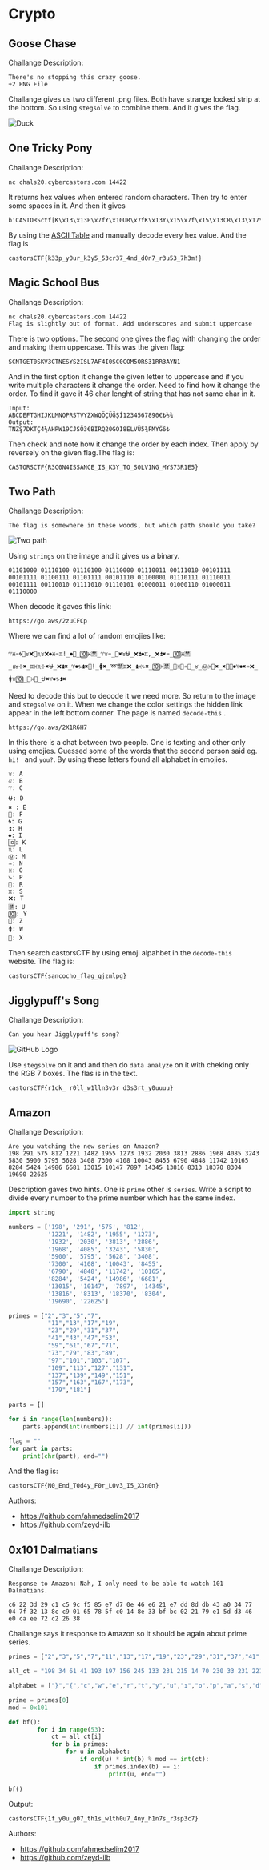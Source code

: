 # Crypto

## Goose Chase
Challange Description: 
``` 
There's no stopping this crazy goose.
+2 PNG File
```
Challange gives us two different .png files. Both have strange looked strip at the bottom. So using `stegsolve` to combine them. And it gives the flag.

![Duck](./solved.bmp)


## One Tricky Pony
Challange Description: 
```
nc chals20.cybercastors.com 14422
```

It returns hex values when entered random characters. Then try to enter some spaces in it. And then it gives 
```
b'CASTORSctf[K\x13\x13P\x7fY\x10UR\x7fK\x13Y\x15\x7f\x15\x13CR\x13\x17\x7f\x14ND\x7fD\x10N\x17\x7fR\x13U\x15\x13\x7f\x17H\x13M\x01]
```

By using the [ASCII Table](https://bluesock.org/~willg/dev/ascii.html) and manually decode every hex value. And the flag is 
``` 
castorsCTF{k33p_y0ur_k3y5_53cr37_4nd_d0n7_r3u53_7h3m!}
```

## Magic School Bus
Challange Description:
```
nc chals20.cybercastors.com 14422
Flag is slightly out of format. Add underscores and submit uppercase
```
There is two options. The second one gives the flag with changing the order and making them uppercase. This was the given flag:
```
SCNTGET0SKV3CTNESYS2ISL7AF4I0SC0COM5ORS31RR3AYN1
```
And in the first option it change the given letter to uppercase and if you write multiple characters it change the order. Need to find how it change the order. To find it gave it 46 char lenght of string that has not same char in it. 
```
Input:
ABCDEFTGHIJKLMNOPRSTVYZXWQÖÇÜĞŞİ1234567890€₺½¾
Output:
TNZŞ7DKTÇ4½AHPW19CJSÖ3€BIRQ20GOİ8ELVÜ5¾FMYĞ6₺
```
Then check and note how it change the order by each index. Then apply by reversely on the given flag.The flag is:
```
CASTORSCTF{R3C0N4ISSANCE_IS_K3Y_TO_S0LV1NG_MYS73R1E5}
```

## Two Path
Challange Description:
```
The flag is somewhere in these woods, but which path should you take?
```
![Two path](./two-paths.png)

Using ```strings``` on the image and it gives us a binary.

```
01101000 01110100 01110100 01110000 01110011 00111010 00101111 00101111 01100111 01101111 00101110 01100001 01110111 01110011 00101111 00110010 01111010 01110101 01000011 01000110 01000011 01110000 
```
When decode it gaves this link:
```
https://go.aws/2zuCFCp
```
Where we can find a lot of random emojies like:
```
♈♓♒🌀🔁♉❌🈲♏♉❌⏺♓♒♊!_⏺💯_🔟♓🈲_♈♉♒_🔁✖♉⛎_❌⏫⏺♊,_❌⏫✖♒_🔟♓🈲_⏫♉➗✖_♊♓♏➗✖⛎_❌⏫✖_♈⏺♑⏫✖🔁!_🚺✖_➿🈲♊❌_⏫♓♑✖_🔟♓🈲_💯♓🈲♒⛎_♉_Ⓜ♓🔁✖_✖💯💯⏺♈⏺✖♒❌_🚺♉🔟_💯♓🔁_⛎✖♈⏺♑⏫✖
```
Need to decode this but to decode it we need more. So return to the image and ```stegsolve``` on it. When we change the color settings the hidden link appear in the left bottom corner. The page is named ```decode-this``` .
```
https://go.aws/2X1R6H7
```
In this there is a chat between two people. One is texting and other only using emojies. Guessed some of the words that the second person said eg. ```hi! ``` and ```you?```. By using these letters found all alphabet in emojies. 
```
♉: A
♌: B
♈: C
⛎: D
✖ : E
💯: F
🌀: G
⏫: H
⏺: I
🆔: K
♏: L
Ⓜ: M
♒: N
♓: O
♑: P
🔁: R
♊: S
❌: T
🈲: U
🔟: Y
📶: Z
🚺: W
🔴: X
``` 
Then search castorsCTF by using emoji alpahbet in the ```decode-this``` website. The flag is:
```
castorsCTF{sancocho_flag_qjzmlpg}
```

## Jigglypuff's Song
Challange Description:
```
Can you hear Jigglypuff's song?
```
![GitHub Logo](./chal1.png)

Use ```stegsolve``` on it and and then do ```data analyze``` on it with cheking only the RGB 7 boxes. The flas is in the text. 
```
castorsCTF{r1ck_ r0ll_w1lln3v3r d3s3rt_y0uuuu}
```

## Amazon
Challange Description:
```
Are you watching the new series on Amazon?
198 291 575 812 1221 1482 1955 1273 1932 2030 3813 2886 1968 4085 3243 5830 5900 5795 5628 3408 7300 4108 10043 8455 6790 4848 11742 10165 8284 5424 14986 6681 13015 10147 7897 14345 13816 8313 18370 8304 19690 22625
```
Description gaves two hints. One is ```prime``` other is ```series```. Write a script to divide every number to the prime number which has the same index.

```python
import string

numbers = ['198', '291', '575', '812',
           '1221', '1482', '1955', '1273',
           '1932', '2030', '3813', '2886',
           '1968', '4085', '3243', '5830',
           '5900', '5795', '5628', '3408',
           '7300', '4108', '10043', '8455',
           '6790', '4848', '11742', '10165',
           '8284', '5424', '14986', '6681',
           '13015', '10147', '7897', '14345',
           '13816', '8313', '18370', '8304',
           '19690', '22625']

primes = ["2","3","5","7",
           "11","13","17","19",
           "23","29","31","37",
           "41","43","47","53",
           "59","61","67","71",
           "73","79","83","89",
           "97","101","103","107",
           "109","113","127","131",
           "137","139","149","151",
           "157","163","167","173",
           "179","181"]

parts = []

for i in range(len(numbers)):
    parts.append(int(numbers[i]) // int(primes[i]))

flag = ""
for part in parts:
    print(chr(part), end="")
```
And the flag is:
```
castorsCTF{N0_End_T0d4y_F0r_L0v3_I5_X3n0n}
```
Authors: 
* https://github.com/ahmedselim2017
* https://github.com/zeyd-ilb
## 0x101 Dalmatians
Challange Description:
```
Response to Amazon: Nah, I only need to be able to watch 101 Dalmatians.

c6 22 3d 29 c1 c5 9c f5 85 e7 d7 0e 46 e6 21 e7 dd 8d db 43 a0 34 77 04 7f 32 13 8c c9 01 65 78 5f c0 14 8e 33 bf bc 02 21 79 e1 5d d3 46 e0 ca ee 72 c2 26 38
```
Challange says it response to Amazon so it should be again about prime series.

```python
primes = ["2","3","5","7","11","13","17","19","23","29","31","37","41","43","47","53","59","61","67","71","73","79","83","89","97","101","103","107","109","113","127","131","137","139","149","151","157","163","167","173","179","181","191","193","197","199","211","223","227","229","233","239","241","251","257"]

all_ct = "198 34 61 41 193 197 156 245 133 231 215 14 70 230 33 231 221 141 219 67 160 52 119 4 127 50 19 140 201 1 101 120 95 192 20 142 51 191 188 2 33 121 225 93 211 70 224 202 238 114 194 38 56".split()

alphabet = ["}","{","c","w","e","r","t","y","u","ı","o","p","a","s","d","f","g","h","j","k","l","i","z","x","q","v","b","n","m","Q","W","E","R","T","Y","U","I","O","P","A","S","D","F","G","H","J","K","L","Z","X","C","V","B","N","M","_","1","2","3","4","5","6","7","8","9","0"]

prime = primes[0]
mod = 0x101

def bf(): 
        for i in range(53):
            ct = all_ct[i]
            for b in primes:
                for u in alphabet:        
                    if ord(u) * int(b) % mod == int(ct):
                        if primes.index(b) == i:
                            print(u, end="")
                      
bf()
```
Output:
```
castorsCTF{1f_y0u_g07_th1s_w1th0u7_4ny_h1n7s_r3sp3c7}
```
Authors: 
* https://github.com/ahmedselim2017
* https://github.com/zeyd-ilb
